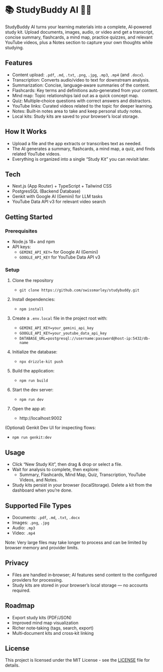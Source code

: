 # 📚 StudyBuddy AI 🧑‍🔬

StudyBuddy AI turns your learning materials into a complete, AI‑powered study kit. Upload documents, images, audio, or video and get a transcript, concise summary, flashcards, a mind map, practice quizzes, and relevant YouTube videos, plus a Notes section to capture your own thoughts while studying.

## Features
- Content upload: `.pdf`, `.md`, `.txt`, `.png`, `.jpg`, `.mp3`, `.mp4` (and `.docx`).
- Transcription: Converts audio/video to text for downstream analysis.
- Summarization: Concise, language‑aware summaries of the content.
- Flashcards: Key terms and definitions auto‑generated from your content.
- Mind map: Topic relationships laid out as a quick concept map.
- Quiz: Multiple‑choice questions with correct answers and distractors.
- YouTube links: Curated videos related to the topic for deeper learning.
- Notes: Built‑in notes area to take and keep personal study notes.
- Local kits: Study kits are saved to your browser’s local storage.

## How It Works
- Upload a file and the app extracts or transcribes text as needed.
- The AI generates a summary, flashcards, a mind map, a quiz, and finds related YouTube videos.
- Everything is organized into a single “Study Kit” you can revisit later.

## Tech
- Next.js (App Router) + TypeScript + Tailwind CSS
- PostgresSQL (Backend Database)
- Genkit with Google AI (Gemini) for LLM tasks
- YouTube Data API v3 for relevant video search

## Getting Started

### Prerequisites
- Node.js 18+ and npm
- API keys:
  - `GEMINI_API_KEY=` for Google AI (Gemini)
  - `GOOGLE_API_KEY` for YouTube Data API v3

### Setup
1. Clone the repository
   - `git clone https://github.com/swissmarley/studybuddy.git`
     
2. Install dependencies:
   - `npm install`
     
3. Create a `.env.local` file in the project root with:
   - `GEMINI_API_KEY=your_gemini_api_key`
   - `GOOGLE_API_KEY=your_youtube_data_api_key`
   - `DATABASE_URL=postgresql://username:password@host-ip:5432/db-name`
  
4. Initialize the database:
   - `npx drizzle-kit push`
  
5. Build the application:
   - `npm run build`
     
6. Start the dev server:
   - `npm run dev`
     
7. Open the app at:
   - http://localhost:9002

(Optional) Genkit Dev UI for inspecting flows:
- `npm run genkit:dev`

## Usage
- Click “New Study Kit”, then drag & drop or select a file.
- Wait for analysis to complete, then explore:
  - Summary, Flashcards, Mind Map, Quiz, Transcription, YouTube Videos, and Notes.
- Study kits persist in your browser (localStorage). Delete a kit from the dashboard when you’re done.

## Supported File Types
- Documents: `.pdf`, `.md`, `.txt`, `.docx`
- Images: `.png`, `.jpg`
- Audio: `.mp3`
- Video: `.mp4`

Note: Very large files may take longer to process and can be limited by browser memory and provider limits.

## Privacy
- Files are handled in‑browser; AI features send content to the configured providers for processing.
- Study kits are stored in your browser’s local storage — no accounts required.

## Roadmap
- Export study kits (PDF/JSON)
- Improved mind map visualization
- Richer note‑taking (tags, search, export)
- Multi‑document kits and cross‑kit linking

## License
This project is licensed under the MIT License - see the [LICENSE](LICENSE) file for details.
